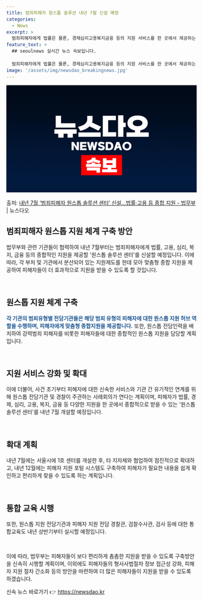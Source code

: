 ```yaml
---
title: 범죄피해자 원스톱 솔루션 내년 7월 신설 예정
categories:
  - News
excerpt: >
  범죄피해자에게 법률은 물론, 경제심리고용복지금융 등의 지원 서비스를 한 곳에서 제공하는 원스톱 솔루션 센터가…
feature_text: >
  ## seoulnews 실시간 뉴스 속보입니다.

  범죄피해자에게 법률은 물론, 경제심리고용복지금융 등의 지원 서비스를 한 곳에서 제공하는 원스톱 솔루션 센터가…
image: '/assets/img/newsdao_breakingnews.jpg'
---
```


![뉴스다오 속보](/assets/img/newsdao_breakingnews.jpg)

<p>출처: <a href="https://newsdao.kr/2881" rel="dofollow">내년 7월 ‘범죄피해자 원스톱 솔루션 센터’ 신설…법률·고용 등 종합 지원 - 법무부</a> | 뉴스다오</p>

<h2 data-ke-size="size26">범죄피해자 원스톱 지원 체계 구축 방안</h2>
법무부와 관련 기관들이 협력하여 내년 7월부터는 범죄피해자에게 법률, 고용, 심리, 복지, 금융 등의 종합적인 지원을 제공할 '원스톱 솔루션 센터'를 신설할 예정입니다. 이에 따라, 각 부처 및 기관에서 분산되어 있는 지원제도를 한데 모아 맞춤형 종합 지원을 제공하여 피해자들이 더 효과적으로 지원을 받을 수 있도록 할 것입니다. 

<p data-ke-size="size16">&nbsp;</p>

<h2 data-ke-size="size24">원스톱 지원 체계 구축</h2>
<b><span style="color: #1a5490;">각 기관의 범죄유형별 전담기관들은 해당 범죄 유형의 피해자에 대한 원스톱 지원 허브 역할을 수행하며, 피해자에게 맞춤형 종합지원을 제공합니다.</span></b> 또한, 원스톱 전담인력을 배치하여 강력범죄 피해자를 비롯한 피해자들에 대한 종합적인 원스톱 지원을 담당할 계획입니다.

<p data-ke-size="size16">&nbsp;</p>

<h2 data-ke-size="size24">지원 서비스 강화 및 확대</h2>
이에 더불어, 사건 초기부터 피해자에 대한 신속한 서비스와 기관 간 유기적인 연계를 위해 원스톱 전담기관 및 경찰이 주관하는 사례회의가 연다는 계획이며, 피해자가 법률, 경제, 심리, 고용, 복지, 금융 등 다양한 지원을 한 곳에서 종합적으로 받을 수 있는 '원스톱 솔루션 센터'를 내년 7월 개설할 예정입니다. 

<p data-ke-size="size16">&nbsp;</p>

<h2 data-ke-size="size24">확대 계획</h2>
내년 7월에는 서울시에 1호 센터를 개설한 후, 타 지자체와 협업하여 점진적으로 확대하고, 내년 12월에는 피해자 지원 포털 시스템도 구축하여 피해자가 필요한 내용을 쉽게 확인하고 편리하게 찾을 수 있도록 하는 계획입니다.

<p data-ke-size="size16">&nbsp;</p>

<h2 data-ke-size="size24">통합 교육 시행</h2>
또한, 원스톱 지원 전담기관과 피해자 지원 전담 경찰관, 검찰수사관, 검사 등에 대한 통합교육도 내년 상반기부터 실시할 예정입니다. 

<p data-ke-size="size16">&nbsp;</p>

이에 따라, 법무부는 피해자들이 보다 편리하게 촘촘한 지원을 받을 수 있도록 구축방안을 신속히 시행할 계획이며, 이외에도 피해자들의 형사사법절차 정보 접근성 강화, 피해자 지원 절차 간소화 등의 방안을 마련하여 더 많은 피해자들이 지원을 받을 수 있도록 하겠습니다. 

신속 뉴스 바로가기 👉 <a href="https://newsdao.kr" rel="dofollow">https://newsdao.kr</a>


